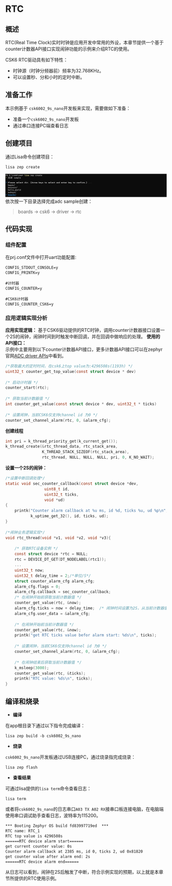 # RTC

## 概述
RTC(Real Time Clock)实时时钟是应用开发中常用的外设，本章节提供一个基于counter计数器API接口实现闹钟功能的示例来介绍RTC的使用。

CSK6 RTC驱动具有如下特性：
- 时钟源（时钟分频器前）频率为32.768KHz。
- 可以设置秒、分和小时的定时中断。

## 准备工作  
本示例基于 `csk6002_9s_nano`开发板来实现，需要做如下准备：
- 准备一个`csk6002_9s_nano`开发板
- 通过串口连接PC端查看日志

## 创建项目
通过Lisa命令创建项目：
```
lisa zep create
```

![](./files/uart_create01.png)
依次按一下目录选择完成adc sample创建：  
> boards → csk6 → driver → rtc

## 代码实现
### 组件配置
在prj.conf文件中打开uart功能配置:
```shell
CONFIG_STDOUT_CONSOLE=y
CONFIG_PRINTK=y

#计时器
CONFIG_COUNTER=y

#CSK6计时器
CONFIG_COUNTER_CSK6=y
```
### 应用逻辑实现分析 
**应用实现逻辑：**
基于CSK6驱动提供的RTC时钟，调用counter计数器接口设置一个2S的闹钟，闹钟时间到时触发中断回调，并在回调中做响应的处理。
**使用的API接口：**  
示例中主要用到以下counter计数器API接口，更多计数器API接口可以在zephyr官网[ADC driver APIs](https://docs.zephyrproject.org/latest/doxygen/html/group__counter__interface.html)中看到。

```c
/*获取最大的定时时间，在csk6上top value为:4296508s(1193h) */
uint32_t counter_get_top_value(const struct device * dev)	

/* 启动计时器 */
counter_start(rtc);	

/* 获取当前计数器值 */
int counter_get_value(const struct device * dev, uint32_t * ticks)

/* 设置闹钟，当前CSK6仅支持channel id 为0 */
counter_set_channel_alarm(rtc, 0, &alarm_cfg);
```

**创建线程**
```c
int pri = k_thread_priority_get(k_current_get());
k_thread_create(&rtc_thread_data, rtc_stack_area,
                K_THREAD_STACK_SIZEOF(rtc_stack_area),
                rtc_thread, NULL, NULL, NULL, pri, 0, K_NO_WAIT);
```
**设置一个2S的闹钟：**  
```c
/*设置中断回调处理*/
static void sec_counter_callback(const struct device *dev,
				 uint8_t id,
				 uint32_t ticks,
				 void *ud)
{
	printk("Counter alarm callback at %u ms, id %d, ticks %u, ud %p\n",
	       k_uptime_get_32(), id, ticks, ud);
}

/*闹钟业务逻辑实现*/
void rtc_thread(void *v1, void *v2, void *v3){

    /* 获取RTC设备实例 */
    const struct device *rtc = NULL;
    rtc = DEVICE_DT_GET(DT_NODELABEL(rtc1));
    ...
    uint32_t now;
    uint32_t delay_time = 2;/*单位/S*/
    struct counter_alarm_cfg alarm_cfg;
    alarm_cfg.flags = 0;
    alarm_cfg.callback = sec_counter_callback;
    /* 在闹钟开始前获取当前计数器值 */
    counter_get_value(rtc, &now);
    alarm_cfg.ticks = now + delay_time;  /* 闹钟时间设置为2S，从当前计数器值开始 */		
    alarm_cfg.user_data = &alarm_cfg;

    /* 在闹钟开始前当前计数器值 */
    counter_get_value(rtc, &now);
    printk("get RTC ticks value befor alarm start: %ds\n", ticks);

    /* 设置闹钟，当前CSK6仅支持channel id 为0 */	
    counter_set_channel_alarm(rtc, 0, &alarm_cfg);

    /* 在闹钟结束后获取当前计数器值 */
    k_msleep(3000);
    counter_get_value(rtc, &ticks);
    printk("RTC value: %ds\n", ticks);
}
```
## 编译和烧录
- **编译**  

在app根目录下通过以下指令完成编译：
```
lisa zep build -b csk6002_9s_nano
```
- **烧录**     

`csk6002_9s_nano`开发板通过USB连接PC，通过烧录指完成烧录：
```
lisa zep flash
```
- **查看结果**  

可通过lisa提供的`lisa term`命令查看日志：
```
lisa term
```
或者将`csk6002_9s_nano`的日志串口`A03 TX A02 RX`接串口板连接电脑，在电脑端使用串口调试助手查看日志，波特率为115200。
```
*** Booting Zephyr OS build fd83997719ed  ***
RTC name: RTC_1
RTC top value is 4296508s
======RTC device alarm start======
get current counter value: 0s
Counter alarm callback at 2385 ms, id 0, ticks 2, ud 0x81820
get counter value after alarm end: 2s
======RTC device alarm end======

```
 从日志可以看到，闹钟在2S后触发了中断，符合示例实现的预期，以上就是本章节所提供的RTC使用示例。